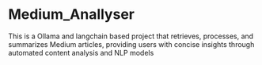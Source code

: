 # Medium_Anallyser
This is a Ollama and langchain based project that retrieves, processes, and summarizes Medium articles, providing users with concise insights through automated content analysis and NLP models
